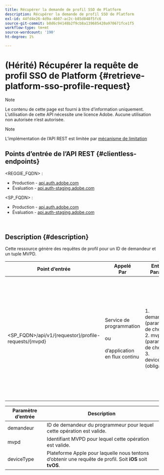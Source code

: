 ```yaml
---
title: Récupérer la demande de profil SSO de Platform
description: Récupérer la demande de profil SSO de Platform
exl-id: 44fd4e26-4d9a-4607-ac2c-b85d848f5fc6
source-git-commit: b0d6c94148b2f9cb8a139685420a970671fce1f5
workflow-type: tm+mt
source-wordcount: '190'
ht-degree: 1%

---
```


# (Hérité) Récupérer la requête de profil SSO de Platform {#retrieve-platform-sso-profile-request}

>[!NOTE]
>
>Le contenu de cette page est fourni à titre d’information uniquement. L’utilisation de cette API nécessite une licence Adobe. Aucune utilisation non autorisée n’est autorisée.

>[!NOTE]
>
> L’implémentation de l’API REST est limitée par [mécanisme de limitation](/help/authentication/integration-guide-programmers/throttling-mechanism.md)

## Points d’entrée de l’API REST {#clientless-endpoints}

&lt;REGGIE_FQDN> :

* Production - [api.auth.adobe.com](http://api.auth.adobe.com/)
* Évaluation - [api.auth-staging.adobe.com](http://api.auth-staging.adobe.com/)

&lt;SP_FQDN> :

* Production - [api.auth.adobe.com](http://api.auth.adobe.com/)
* Évaluation - [api.auth-staging.adobe.com](http://api.auth-staging.adobe.com/)

</br>

## Description {#description}

Cette ressource génère des requêtes de profil pour un ID de demandeur et un tuple MVPD.


| Point d’entrée | Appelé </br>Par | Entrée   </br>Params | HTTP </br>Méthode | Réponse | HTTP </br>Réponse |
| --- | --- | --- | --- | --- | --- |
| &lt;SP_FQDN>/api/v1/{requestor}/profile-requests/{mvpd} | Service de programmation</br></br>ou</br></br>d’application en flux continu | 1. demandeur (paramètre de chemin)</br>2. mvpd (paramètre de chemin)</br>3. deviceType (obligatoire) | GET | La réponse Content-Type sera application/octet-stream, car la payload réelle est opaque pour l&#39;application cliente.</br></br>La réponse doit être transmise par l’application au moteur Platform</br></br>SSO pour obtenir une authentification unique (SSO) de profil. | 200 - Succès   </br>400 - Requête incorrecte |


| Paramètre d’entrée | Description |
| --------------- | -------------------------------------------------------------------------------------------------------- |
| demandeur | ID de demandeur du programmeur pour lequel cette opération est valide. |
| mvpd | Identifiant MVPD pour lequel cette opération est valide. |
| deviceType | Plateforme Apple pour laquelle nous tentons d’obtenir une requête de profil.  Soit **iOS** soit **tvOS**. |
